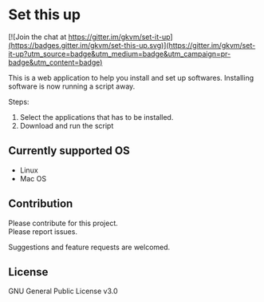 # Set this up

[![Join the chat at https://gitter.im/gkvm/set-it-up](https://badges.gitter.im/gkvm/set-this-up.svg)](https://gitter.im/gkvm/set-it-up?utm_source=badge&utm_medium=badge&utm_campaign=pr-badge&utm_content=badge)

This is a web application to help you install and set up softwares.
Installing software is now running a script away.

Steps:
1. Select the applications that has to be installed.
2. Download and run the script

## Currently supported OS
* Linux
* Mac OS

## Contribution
Please contribute for this project.<br>
Please report issues.

Suggestions and feature requests are welcomed.

## License
GNU General Public License v3.0
